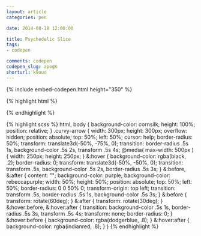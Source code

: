 ```yaml
---
layout: article
categories: pen

date: 2014-08-18 12:00:00

title: Psychedelic Slice
tags:
- codepen

comments: codepen
codepen_slug: apogK
shorturl: k9ouo
---
```


{% include embed-codepen.html height="350" %}

{% highlight html %}
<div class="curvy-arrow"></div>
{% endhighlight %}

{% highlight scss %}
html,
body {
  background-color: cornsilk;
  height: 100%;
  position: relative;
}
.curvy-arrow {
  width:  300px;
  height: 300px;
  overflow: hidden;
  position: absolute;
  top: 50%;
  left: 50%;
  cursor: help;
  border-radius: 50%;
  transform: translate3d(-50%, -75%, 0);
  transition: border-radius .5s 1s, background-color .5s 2s, transform .5s 4s;
  @media( max-width: 500px ) {
    width:  250px;
    height: 250px;
  }
  &:hover {
    background-color: rgba(black, .2);
    border-radius: 0;
    transform: translate3d(-50%, -50%, 0);
    transition: transform .5s, background-color .5s 2s, border-radius .5s 3s;
  }
  &:before,
  &:after {
    content: "";
    background-color: purple;
    background-color: rebeccapurple;
    width: 50%;
    height: 50%;
    position: absolute;
    top: 50%;
    left: 50%;
    border-radius: 0 0 50% 0;
    transform-origin: top left;
    transition: transform .5s, border-radius .5s 1s, background-color .5s 3s;
  }
  &:before {
    transform: rotate(60deg);
  }
  &:after {
    transform: rotate(30deg);
  }
  &:hover:before,
  &:hover:after {
    transition: background-color .5s 1s, border-radius .5s 3s, transform .5s 4s;
    transform: none;
    border-radius: 0;
  }
  &:hover:before {
    background-color: rgba(dodgerblue, .8);
  }
  &:hover:after {
    background-color: rgba(indianred, .8);
  }
}
{% endhighlight %}
